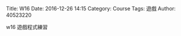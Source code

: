 Title: W16
Date: 2016-12-26 14:15
Category: Course
Tags: 遊戲
Author: 40523220

w16 遊戲程式練習

<!-- PELICAN_END_SUMMARY -->

<!-- 導入 Brython 標準程式庫 -->

<script type="text/javascript" 
    src="https://cdn.rawgit.com/brython-dev/brython/master/www/src/brython_dist.js">
</script>

<!-- 啟動 Brython -->
<script>
window.onload=function(){
brython(1);
}
</script>

<!-- 以下實際利用  Brython 畫圖 -->

<div id="con"></div>
<script type="text/python3">
from browser import alert
from browser import document
from browser import html
import random
#print("test")
#alert("test")
con1=document["con"]
標準答案 = random.randint(1, 2)
con1 <= str(標準答案)
'''
try:
    for i in range(1):
        #con1<="test" +"<br/>"
        yourInput=int(input("請輸入一個整數!"))
        con1<="test" +html.BR()
        output = yourInput + 1
        con1 <= "你輸入的整數加上1之後,為" +str(output)
except:
    con1 <= "拜託請輸入整數!"
    
</script>

